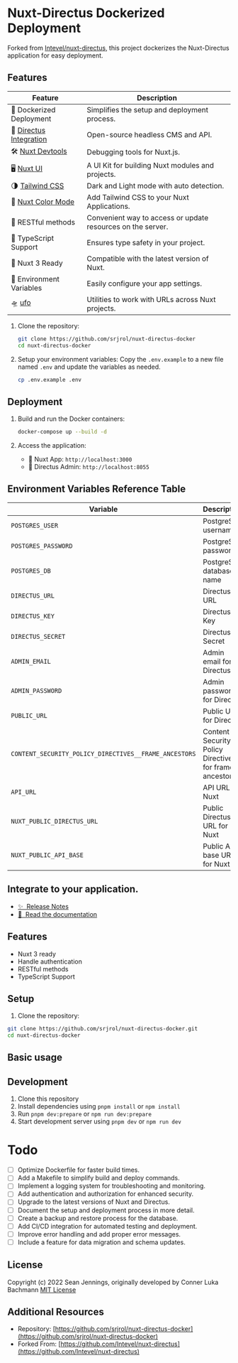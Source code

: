 # Nuxt-Directus Dockerized Deployment

Forked from [Intevel/nuxt-directus](https://github.com/Intevel/nuxt-directus), this project dockerizes the Nuxt-Directus application for easy deployment.

## Features

| Feature                             | Description                                                   |
|-------------------------------------|---------------------------------------------------------------|
| 🐳 Dockerized Deployment            | Simplifies the setup and deployment process.                  |
| 🐰 [Directus Integration](https://github.com/directus/directus) | Open-source headless CMS and API.           |
| 🛠️ [Nuxt Devtools](https://github.com/nuxt/devtools)       | Debugging tools for Nuxt.js.                                  |
| 🖥️ [Nuxt UI](https://github.com/nuxt/ui)                 | A UI Kit for building Nuxt modules and projects.             |
| 🌗 [Tailwind CSS](https://github.com/nuxt-modules/tailwindcss)                 | Dark and Light mode with auto detection.             |
| 🍬 [Nuxt Color Mode](https://github.com/nuxt-modules/color-mode)                 | Add Tailwind CSS to your Nuxt Applications.             |
| 🔗 RESTful methods                  | Convenient way to access or update resources on the server.  |
| 📜 TypeScript Support               | Ensures type safety in your project.                          |
| 🚀 Nuxt 3 Ready                     | Compatible with the latest version of Nuxt.                   |
| 🔑 Environment Variables            | Easily configure your app settings.                           |
| 🛸 [ufo](https://github.com/unjs/ufo)                    | Utilities to work with URLs across Nuxt projects.            |


1. Clone the repository:
   ```bash
   git clone https://github.com/srjrol/nuxt-directus-docker
   cd nuxt-directus-docker
   ```

2. Setup your environment variables:
   Copy the `.env.example` to a new file named `.env` and update the variables as needed.
   ```bash
   cp .env.example .env
   ```

## Deployment

1. Build and run the Docker containers:
   ```bash
   docker-compose up --build -d
   ```

2. Access the application:
   - 🚀 Nuxt App: `http://localhost:3000`
   - 🐰 Directus Admin: `http://localhost:8055`

## Environment Variables Reference Table

| Variable                                       | Description                                                   |
|------------------------------------------------|---------------------------------------------------------------|
| `POSTGRES_USER`                                | PostgreSQL username                                           |
| `POSTGRES_PASSWORD`                            | PostgreSQL password                                           |
| `POSTGRES_DB`                                  | PostgreSQL database name                                      |
| `DIRECTUS_URL`                                 | Directus URL                                                  |
| `DIRECTUS_KEY`                                 | Directus Key                                                  |
| `DIRECTUS_SECRET`                              | Directus Secret                                               |
| `ADMIN_EMAIL`                                  | Admin email for Directus                                      |
| `ADMIN_PASSWORD`                               | Admin password for Directus                                   |
| `PUBLIC_URL`                                   | Public URL for Directus                                       |
| `CONTENT_SECURITY_POLICY_DIRECTIVES__FRAME_ANCESTORS` | Content Security Policy Directives for frame ancestors |
| `API_URL`                                      | API URL for Nuxt                                              |
| `NUXT_PUBLIC_DIRECTUS_URL`                     | Public Directus URL for Nuxt                                  |
| `NUXT_PUBLIC_API_BASE`                         | Public API base URL for Nuxt                                  |

## Integrate  to your  application.

- [✨ &nbsp;Release Notes](https://github.com/directus-community/nuxt-directus/releases)
- [📖 &nbsp;Read the documentation](https://nuxt-directus.site/)

## Features

- Nuxt 3 ready
- Handle authentication
- RESTful methods
- TypeScript Support

## Setup

1. Clone the repository:
```bash
git clone https://github.com/srjrol/nuxt-directus-docker.git
cd nuxt-directus-docker
```

## Basic usage

## Development

1. Clone this repository
2. Install dependencies using `pnpm install` or `npm install`
3. Run `pnpm dev:prepare` or `npm run dev:prepare`
4. Start development server using `pnpm dev` or `npm run dev`

# Todo

- [ ] Optimize Dockerfile for faster build times.
- [ ] Add a Makefile to simplify build and deploy commands.
- [ ] Implement a logging system for troubleshooting and monitoring.
- [ ] Add authentication and authorization for enhanced security.
- [ ] Upgrade to the latest versions of Nuxt and Directus.
- [ ] Document the setup and deployment process in more detail.
- [ ] Create a backup and restore process for the database.
- [ ] Add CI/CD integration for automated testing and deployment.
- [ ] Improve error handling and add proper error messages.
- [ ] Include a feature for data migration and schema updates.

## License

Copyright (c) 2022 Sean Jennings, originally developed by Conner Luka Bachmann
[MIT License](./LICENSE)

## Additional Resources

- Repository: [https://github.com/srjrol/nuxt-directus-docker](https://github.com/srjrol/nuxt-directus-docker)
- Forked From: [https://github.com/Intevel/nuxt-directus](https://github.com/Intevel/nuxt-directus)
